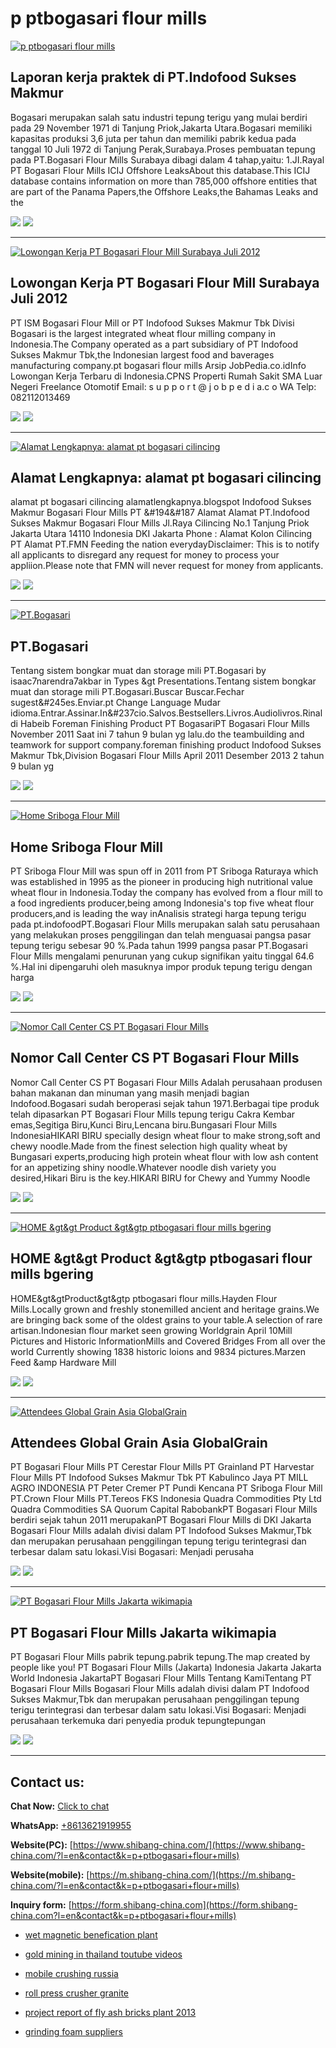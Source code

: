 # p ptbogasari flour mills

<a href="https://swt.shibang-china.com/?l=en&img&k=p+ptbogasari+flour+mills" target="_blank">![p ptbogasari flour mills](http://static.shibang-china.com/all-800x300/230.jpg)</a>

## Laporan kerja praktek di PT.Indofood Sukses Makmur
Bogasari merupakan salah satu industri tepung terigu yang mulai berdiri pada 29 November 1971 di Tanjung Priok,Jakarta Utara.Bogasari memiliki kapasitas produksi 3,6 juta per tahun dan memiliki pabrik kedua pada tanggal 10 Juli 1972 di Tanjung Perak,Surabaya.Proses pembuatan tepung pada PT.Bogasari Flour Mills Surabaya dibagi dalam 4 tahap,yaitu: 1.JI.Rayal PT Bogasari Flour Mills ICIJ Offshore LeaksAbout this database.This ICIJ database contains information on more than 785,000 offshore entities that are part of the Panama Papers,the Offshore Leaks,the Bahamas Leaks and the


<a href="https://whatsapp.shibangsoft.com/WhatsApp.php" target="_blank" title="WhatsApp">![](http://static.shibang-china.com/icon/whatsapp.png)</a> <a href="https://swt.shibang-china.com/?l=en&icon&k=p+ptbogasari+flour+mills" target="_blank">![](http://static.shibang-china.com/icon/chat-en.png)</a>

---

<a href="https://swt.shibang-china.com/?l=en&img&k=p+ptbogasari+flour+mills" target="_blank">![Lowongan Kerja PT Bogasari Flour Mill Surabaya Juli 2012](http://static.shibang-china.com/all-800x300/1452.jpg)</a>

## Lowongan Kerja PT Bogasari Flour Mill Surabaya Juli 2012
PT ISM Bogasari Flour Mill or PT Indofood Sukses Makmur Tbk Divisi Bogasari is the largest integrated wheat flour milling company in Indonesia.The Company operated as a part subsidiary of PT Indofood Sukses Makmur Tbk,the Indonesian largest food and baverages manufacturing company.pt bogasari flour mills Arsip JobPedia.co.idInfo Lowongan Kerja Terbaru di Indonesia.CPNS Properti Rumah Sakit SMA Luar Negeri Freelance Otomotif Email: s u p p o r t @ j o b p e d i a.c o WA Telp: 082112013469


<a href="https://whatsapp.shibangsoft.com/WhatsApp.php" target="_blank" title="WhatsApp">![](http://static.shibang-china.com/icon/whatsapp.png)</a> <a href="https://swt.shibang-china.com/?l=en&icon&k=p+ptbogasari+flour+mills" target="_blank">![](http://static.shibang-china.com/icon/chat-en.png)</a>

---

<a href="https://swt.shibang-china.com/?l=en&img&k=p+ptbogasari+flour+mills" target="_blank">![Alamat Lengkapnya: alamat pt bogasari cilincing](http://static.shibang-china.com/all-800x300/75.jpg)</a>

## Alamat Lengkapnya: alamat pt bogasari cilincing
alamat pt bogasari cilincing alamatlengkapnya.blogspot Indofood Sukses Makmur Bogasari Flour Mills PT &#194&#187 Alamat Alamat PT.Indofood Sukses Makmur Bogasari Flour Mills Jl.Raya Cilincing No.1 Tanjung Priok Jakarta Utara 14110 Indonesia DKI Jakarta Phone : Alamat Kolon Cilincing PT Alamat PT.FMN Feeding the nation everydayDisclaimer: This is to notify all applicants to disregard any request for money to process your appliion.Please note that FMN will never request for money from applicants.


<a href="https://whatsapp.shibangsoft.com/WhatsApp.php" target="_blank" title="WhatsApp">![](http://static.shibang-china.com/icon/whatsapp.png)</a> <a href="https://swt.shibang-china.com/?l=en&icon&k=p+ptbogasari+flour+mills" target="_blank">![](http://static.shibang-china.com/icon/chat-en.png)</a>

---

<a href="https://swt.shibang-china.com/?l=en&img&k=p+ptbogasari+flour+mills" target="_blank">![PT.Bogasari](http://static.shibang-china.com/all-800x300/1236.jpg)</a>

## PT.Bogasari
Tentang sistem bongkar muat dan storage mili PT.Bogasari by isaac7narendra7akbar in Types &gt Presentations.Tentang sistem bongkar muat dan storage mili PT.Bogasari.Buscar Buscar.Fechar sugest&#245es.Enviar.pt Change Language Mudar idioma.Entrar.Assinar.In&#237cio.Salvos.Bestsellers.Livros.Audiolivros.Rinaldi Habeib Foreman Finishing Product PT BogasariPT Bogasari Flour Mills November 2011 Saat ini 7 tahun 9 bulan yg lalu.do the teambuilding and teamwork for support company.foreman finishing product Indofood Sukses Makmur Tbk,Division Bogasari Flour Mills April 2011 Desember 2013 2 tahun 9 bulan yg


<a href="https://whatsapp.shibangsoft.com/WhatsApp.php" target="_blank" title="WhatsApp">![](http://static.shibang-china.com/icon/whatsapp.png)</a> <a href="https://swt.shibang-china.com/?l=en&icon&k=p+ptbogasari+flour+mills" target="_blank">![](http://static.shibang-china.com/icon/chat-en.png)</a>

---

<a href="https://swt.shibang-china.com/?l=en&img&k=p+ptbogasari+flour+mills" target="_blank">![Home Sriboga Flour Mill](http://static.shibang-china.com/all-800x300/1261.jpg)</a>

## Home Sriboga Flour Mill
PT Sriboga Flour Mill was spun off in 2011 from PT Sriboga Raturaya which was established in 1995 as the pioneer in producing high nutritional value wheat flour in Indonesia.Today the company has evolved from a flour mill to a food ingredients producer,being among Indonesia's top five wheat flour producers,and is leading the way inAnalisis strategi harga tepung terigu pada pt.indofoodPT.Bogasari Flour Mills merupakan salah satu perusahaan yang melakukan proses penggilingan dan telah menguasai pangsa pasar tepung terigu sebesar 90 %.Pada tahun 1999 pangsa pasar PT.Bogasari Flour Mills mengalami penurunan yang cukup signifikan yaitu tinggal 64.6 %.Hal ini dipengaruhi oleh masuknya impor produk tepung terigu dengan harga


<a href="https://whatsapp.shibangsoft.com/WhatsApp.php" target="_blank" title="WhatsApp">![](http://static.shibang-china.com/icon/whatsapp.png)</a> <a href="https://swt.shibang-china.com/?l=en&icon&k=p+ptbogasari+flour+mills" target="_blank">![](http://static.shibang-china.com/icon/chat-en.png)</a>

---

<a href="https://swt.shibang-china.com/?l=en&img&k=p+ptbogasari+flour+mills" target="_blank">![Nomor Call Center CS PT Bogasari Flour Mills](http://static.shibang-china.com/all-800x300/371.jpg)</a>

## Nomor Call Center CS PT Bogasari Flour Mills
Nomor Call Center CS PT Bogasari Flour Mills Adalah perusahaan produsen bahan makanan dan minuman yang masih menjadi bagian Indofood.Bogasari sudah beroperasi sejak tahun 1971.Berbagai tipe produk telah dipasarkan PT Bogasari Flour Mills tepung terigu Cakra Kembar emas,Segitiga Biru,Kunci Biru,Lencana biru.Bungasari Flour Mills IndonesiaHIKARI BIRU specially design wheat flour to make strong,soft and chewy noodle.Made from the finest selection high quality wheat by Bungasari experts,producing high protein wheat flour with low ash content for an appetizing shiny noodle.Whatever noodle dish variety you desired,Hikari Biru is the key.HIKARI BIRU for Chewy and Yummy Noodle


<a href="https://whatsapp.shibangsoft.com/WhatsApp.php" target="_blank" title="WhatsApp">![](http://static.shibang-china.com/icon/whatsapp.png)</a> <a href="https://swt.shibang-china.com/?l=en&icon&k=p+ptbogasari+flour+mills" target="_blank">![](http://static.shibang-china.com/icon/chat-en.png)</a>

---

<a href="https://swt.shibang-china.com/?l=en&img&k=p+ptbogasari+flour+mills" target="_blank">![HOME &gt&gt Product &gt&gtp ptbogasari flour mills bgering](http://static.shibang-china.com/all-800x300/1510.jpg)</a>

## HOME &gt&gt Product &gt&gtp ptbogasari flour mills bgering
HOME&gt&gtProduct&gt&gtp ptbogasari flour mills.Hayden Flour Mills.Locally grown and freshly stonemilled ancient and heritage grains.We are bringing back some of the oldest grains to your table.A selection of rare artisan.Indonesian flour market seen growing Worldgrain April 10Mill Pictures and Historic InformationMills and Covered Bridges From all over the world Currently showing 1838 historic loions and 9834 pictures.Marzen Feed &amp Hardware Mill


<a href="https://whatsapp.shibangsoft.com/WhatsApp.php" target="_blank" title="WhatsApp">![](http://static.shibang-china.com/icon/whatsapp.png)</a> <a href="https://swt.shibang-china.com/?l=en&icon&k=p+ptbogasari+flour+mills" target="_blank">![](http://static.shibang-china.com/icon/chat-en.png)</a>

---

<a href="https://swt.shibang-china.com/?l=en&img&k=p+ptbogasari+flour+mills" target="_blank">![Attendees Global Grain Asia GlobalGrain](http://static.shibang-china.com/all-800x300/1136.jpg)</a>

## Attendees Global Grain Asia GlobalGrain
PT Bogasari Flour Mills PT Cerestar Flour Mills PT Grainland PT Harvestar Flour Mills PT Indofood Sukses Makmur Tbk PT Kabulinco Jaya PT MILL AGRO INDONESIA PT Peter Cremer PT Pundi Kencana PT Sriboga Flour Mill PT.Crown Flour Mills PT.Tereos FKS Indonesia Quadra Commodities Pty Ltd Quadra Commodities SA Quorum Capital RabobankPT Bogasari Flour Mills berdiri sejak tahun 2011 merupakanPT Bogasari Flour Mills di DKI Jakarta Bogasari Flour Mills adalah divisi dalam PT Indofood Sukses Makmur,Tbk dan merupakan perusahaan penggilingan tepung terigu terintegrasi dan terbesar dalam satu lokasi.Visi Bogasari: Menjadi perusaha


<a href="https://whatsapp.shibangsoft.com/WhatsApp.php" target="_blank" title="WhatsApp">![](http://static.shibang-china.com/icon/whatsapp.png)</a> <a href="https://swt.shibang-china.com/?l=en&icon&k=p+ptbogasari+flour+mills" target="_blank">![](http://static.shibang-china.com/icon/chat-en.png)</a>

---

<a href="https://swt.shibang-china.com/?l=en&img&k=p+ptbogasari+flour+mills" target="_blank">![PT Bogasari Flour Mills Jakarta wikimapia](http://static.shibang-china.com/all-800x300/1280.jpg)</a>

## PT Bogasari Flour Mills Jakarta wikimapia
PT Bogasari Flour Mills pabrik tepung.pabrik tepung.The map created by people like you! PT Bogasari Flour Mills (Jakarta) Indonesia Jakarta Jakarta World Indonesia JakartaPT Bogasari Flour Mills Tentang KamiTentang PT Bogasari Flour Mills Bogasari Flour Mills adalah divisi dalam PT Indofood Sukses Makmur,Tbk dan merupakan perusahaan penggilingan tepung terigu terintegrasi dan terbesar dalam satu lokasi.Visi Bogasari: Menjadi perusahaan terkemuka dari penyedia produk tepungtepungan


<a href="https://whatsapp.shibangsoft.com/WhatsApp.php" target="_blank" title="WhatsApp">![](http://static.shibang-china.com/icon/whatsapp.png)</a> <a href="https://swt.shibang-china.com/?l=en&icon&k=p+ptbogasari+flour+mills" target="_blank">![](http://static.shibang-china.com/icon/chat-en.png)</a>

---
## Contact us:

**Chat Now:** [Click to chat](https://swt.shibang-china.com?l=en&contact&k=p+ptbogasari+flour+mills)

**WhatsApp:**  [+8613621919955](https://whatsapp.shibangsoft.com/WhatsApp.php)

**Website(PC):** [https://www.shibang-china.com/](https://www.shibang-china.com/?l=en&contact&k=p+ptbogasari+flour+mills)

**Website(mobile):** [https://m.shibang-china.com/](https://m.shibang-china.com/?l=en&contact&k=p+ptbogasari+flour+mills)

**Inquiry form:** [https://form.shibang-china.com](https://form.shibang-china.com?l=en&contact&k=p+ptbogasari+flour+mills)

* [wet magnetic benefication plant](../113/wet%20magnetic%20benefication%20plant.md)

* [gold mining in thailand toutube videos](../123/gold%20mining%20in%20thailand%20toutube%20videos.md)

* [mobile crushing russia](../121/mobile%20crushing%20russia.md)

* [roll press crusher granite](../113/roll%20press%20crusher%20granite.md)

* [project report of fly ash bricks plant 2013](../122/project%20report%20of%20fly%20ash%20bricks%20plant%202013.md)

* [grinding foam suppliers](../119/grinding%20foam%20suppliers.md)